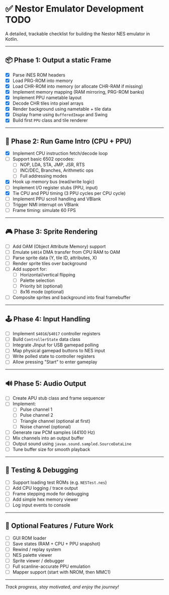 # ✅ Nestor Emulator Development TODO

A detailed, trackable checklist for building the Nestor NES emulator in Kotlin.

---

## 📦 Phase 1: Output a static Frame

- [x] Parse iNES ROM headers
- [x] Load PRG-ROM into memory
- [x] Load CHR-ROM into memory (or allocate CHR-RAM if missing)
- [x] Implement memory mapping (RAM mirroring, PRG-ROM banks)
- [x] Implement PPU nametable layout
- [x] Decode CHR tiles into pixel arrays
- [x] Render background using nametable + tile data
- [x] Display frame using `BufferedImage` and Swing
- [x] Build first `PPU` class and tile renderer

---

## 🧠 Phase 2: Run Game Intro (CPU + PPU)

- [x] Implement CPU instruction fetch/decode loop
- [ ] Support basic 6502 opcodes:
    - [ ] NOP, LDA, STA, JMP, JSR, RTS
    - [ ] INC/DEC, Branches, Arithmetic ops
    - [ ] Full addressing modes
- [x] Hook up memory bus (read/write logic)
- [ ] Implement I/O register stubs (PPU, input)
- [x] Tie CPU and PPU timing (3 PPU cycles per CPU cycle)
- [ ] Implement PPU scroll handling and VBlank
- [ ] Trigger NMI interrupt on VBlank
- [ ] Frame timing: simulate 60 FPS

---

## 🎮 Phase 3: Sprite Rendering

- [ ] Add OAM (Object Attribute Memory) support
- [ ] Emulate `$4014` DMA transfer from CPU RAM to OAM
- [ ] Parse sprite data (Y, tile ID, attributes, X)
- [ ] Render sprite tiles over background
- [ ] Add support for:
    - [ ] Horizontal/vertical flipping
    - [ ] Palette selection
    - [ ] Priority bit (optional)
    - [ ] 8x16 mode (optional)
- [ ] Composite sprites and background into final framebuffer

---

## 🕹️ Phase 4: Input Handling

- [ ] Implement `$4016`/`$4017` controller registers
- [ ] Build `ControllerState` data class
- [ ] Integrate JInput for USB gamepad polling
- [ ] Map physical gamepad buttons to NES input
- [ ] Write polled state to controller registers
- [ ] Allow pressing "Start" to enter gameplay

---

## 🔊 Phase 5: Audio Output

- [ ] Create APU stub class and frame sequencer
- [ ] Implement:
    - [ ] Pulse channel 1
    - [ ] Pulse channel 2
    - [ ] Triangle channel (optional at first)
    - [ ] Noise channel (optional)
- [ ] Generate raw PCM samples (44100 Hz)
- [ ] Mix channels into an output buffer
- [ ] Output sound using `javax.sound.sampled.SourceDataLine`
- [ ] Tune buffer size for smooth playback

---

## 🧪 Testing & Debugging

- [ ] Support loading test ROMs (e.g. `NESTest.nes`)
- [ ] Add CPU logging / trace output
- [ ] Frame stepping mode for debugging
- [ ] Add simple hex memory viewer
- [ ] Log input events to console

---

## 🎁 Optional Features / Future Work

- [ ] GUI ROM loader
- [ ] Save states (RAM + CPU + PPU snapshot)
- [ ] Rewind / replay system
- [ ] NES palette viewer
- [ ] Sprite viewer / debugger
- [ ] Full scanline-accurate PPU emulation
- [ ] Mapper support (start with NROM, then MMC1)

---

_Track progress, stay motivated, and enjoy the journey!_
